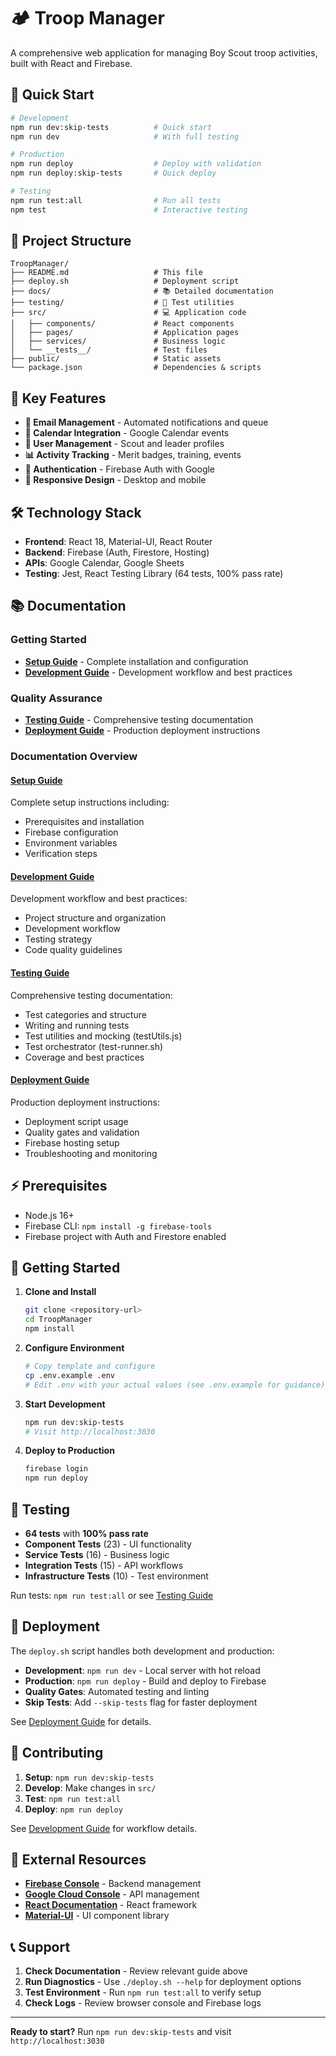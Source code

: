 # 🏕️ Troop Manager

A comprehensive web application for managing Boy Scout troop activities, built with React and Firebase.

## 🚀 Quick Start

```bash
# Development
npm run dev:skip-tests          # Quick start
npm run dev                     # With full testing

# Production
npm run deploy                  # Deploy with validation
npm run deploy:skip-tests       # Quick deploy

# Testing
npm run test:all                # Run all tests
npm test                        # Interactive testing
```

## 📁 Project Structure

```
TroopManager/
├── README.md                   # This file
├── deploy.sh                   # Deployment script
├── docs/                       # 📚 Detailed documentation
├── testing/                    # 🧪 Test utilities
├── src/                        # 💻 Application code
│   ├── components/             # React components
│   ├── pages/                  # Application pages
│   ├── services/               # Business logic
│   └── __tests__/              # Test files
├── public/                     # Static assets
└── package.json                # Dependencies & scripts
```

## 🎯 Key Features

- **📧 Email Management** - Automated notifications and queue
- **📅 Calendar Integration** - Google Calendar events
- **👥 User Management** - Scout and leader profiles
- **📊 Activity Tracking** - Merit badges, training, events
- **🔐 Authentication** - Firebase Auth with Google
- **📱 Responsive Design** - Desktop and mobile

## 🛠️ Technology Stack

- **Frontend**: React 18, Material-UI, React Router
- **Backend**: Firebase (Auth, Firestore, Hosting)
- **APIs**: Google Calendar, Google Sheets
- **Testing**: Jest, React Testing Library (64 tests, 100% pass rate)

## 📚 Documentation

### **Getting Started**
- **[Setup Guide](docs/SETUP.md)** - Complete installation and configuration
- **[Development Guide](docs/DEVELOPMENT.md)** - Development workflow and best practices

### **Quality Assurance**
- **[Testing Guide](docs/TESTING.md)** - Comprehensive testing documentation
- **[Deployment Guide](docs/DEPLOY.md)** - Production deployment instructions

### **Documentation Overview**

#### **[Setup Guide](docs/SETUP.md)**
Complete setup instructions including:
- Prerequisites and installation
- Firebase configuration
- Environment variables
- Verification steps

#### **[Development Guide](docs/DEVELOPMENT.md)**
Development workflow and best practices:
- Project structure and organization
- Development workflow
- Testing strategy
- Code quality guidelines

#### **[Testing Guide](docs/TESTING.md)**
Comprehensive testing documentation:
- Test categories and structure
- Writing and running tests
- Test utilities and mocking (testUtils.js)
- Test orchestrator (test-runner.sh)
- Coverage and best practices

#### **[Deployment Guide](docs/DEPLOY.md)**
Production deployment instructions:
- Deployment script usage
- Quality gates and validation
- Firebase hosting setup
- Troubleshooting and monitoring

## ⚡ Prerequisites

- Node.js 16+
- Firebase CLI: `npm install -g firebase-tools`
- Firebase project with Auth and Firestore enabled

## 🎯 Getting Started

1. **Clone and Install**
   ```bash
   git clone <repository-url>
   cd TroopManager
   npm install
   ```

2. **Configure Environment**
   ```bash
   # Copy template and configure
   cp .env.example .env
   # Edit .env with your actual values (see .env.example for guidance)
   ```

3. **Start Development**
   ```bash
   npm run dev:skip-tests
   # Visit http://localhost:3030
   ```

4. **Deploy to Production**
   ```bash
   firebase login
   npm run deploy
   ```

## 🧪 Testing

- **64 tests** with **100% pass rate**
- **Component Tests** (23) - UI functionality
- **Service Tests** (16) - Business logic  
- **Integration Tests** (15) - API workflows
- **Infrastructure Tests** (10) - Test environment

Run tests: `npm run test:all` or see [Testing Guide](docs/TESTING.md)

## 🚀 Deployment

The `deploy.sh` script handles both development and production:

- **Development**: `npm run dev` - Local server with hot reload
- **Production**: `npm run deploy` - Build and deploy to Firebase
- **Quality Gates**: Automated testing and linting
- **Skip Tests**: Add `--skip-tests` flag for faster deployment

See [Deployment Guide](docs/DEPLOY.md) for details.

## 🤝 Contributing

1. **Setup**: `npm run dev:skip-tests`
2. **Develop**: Make changes in `src/`
3. **Test**: `npm run test:all`
4. **Deploy**: `npm run deploy`

See [Development Guide](docs/DEVELOPMENT.md) for workflow details.

## 🔗 External Resources

- **[Firebase Console](https://console.firebase.google.com)** - Backend management
- **[Google Cloud Console](https://console.cloud.google.com)** - API management
- **[React Documentation](https://reactjs.org/docs)** - React framework
- **[Material-UI](https://mui.com/)** - UI component library

## 📞 Support

1. **Check Documentation** - Review relevant guide above
2. **Run Diagnostics** - Use `./deploy.sh --help` for deployment options
3. **Test Environment** - Run `npm run test:all` to verify setup
4. **Check Logs** - Review browser console and Firebase logs

---

**Ready to start?** Run `npm run dev:skip-tests` and visit `http://localhost:3030`